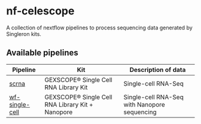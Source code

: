 # nf-celescope
A collection of nextflow pipelines to process sequencing data generated by Singleron kits.

## Available pipelines

|Pipeline|Kit|Description of data|
|---|------|--------------|
|[scrna](https://github.com/singleron-RD/scrna/)|GEXSCOPE® Single Cell RNA Library Kit|Single-cell RNA-Seq
|[wf-single-cell](https://github.com/singleron-RD/wf-single-cell)|GEXSCOPE® Single Cell RNA Library Kit + Nanopore|Single-cell RNA-Seq with Nanopore sequencing
